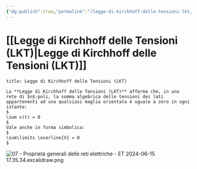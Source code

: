 ```yaml
---
{"dg-publish":true,"permalink":"/legge-di-kirchhoff-delle-tensioni-lkt/"}
---
```


# [[Legge di Kirchhoff delle Tensioni (LKT)\|Legge di Kirchhoff delle Tensioni (LKT)]]


```ad-Teo
title: Legge di Kirchhoff delle Tensioni (LKT)

La **Legge di Kirchhoff delle Tensioni (LKT)** afferma che, in una rete di $n$-poli, la somma algebrica delle tensioni dei lati appartenenti ad una qualsiasi maglia orientata è uguale a zero in ogni istante:
$
\sum v(t) = 0
$
Vale anche in forma simbolica:
$
\sum\limits \overline{V} = 0
$
```

![07 - Proprietà generali delle reti elettriche - ET 2024-06-15 17.35.34.excalidraw.png](/img/user/Excalidraw/07%20-%20Propriet%C3%A0%20generali%20delle%20reti%20elettriche%20-%20ET%202024-06-15%2017.35.34.excalidraw.png)
